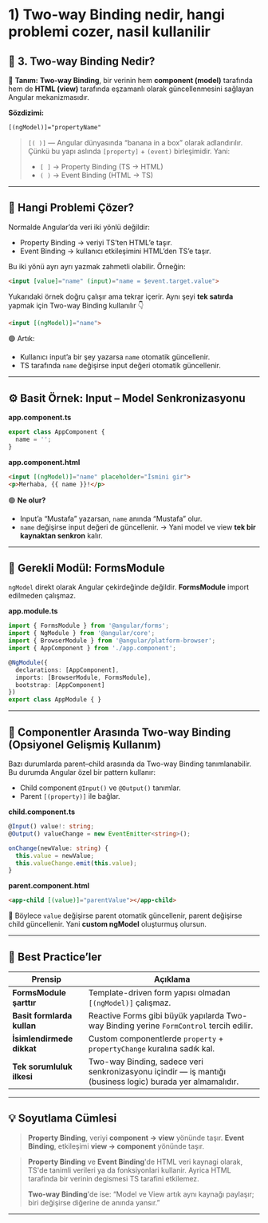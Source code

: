 
# 1) Two-way Binding nedir, hangi problemi cozer, nasil kullanilir

## 🧩 3. Two-way Binding Nedir?

📘 **Tanım:**
**Two-way Binding**, bir verinin hem **component (model)** tarafında hem de **HTML (view)** tarafında eşzamanlı olarak güncellenmesini sağlayan Angular mekanizmasıdır.

**Sözdizimi:**

```html
[(ngModel)]="propertyName"
```

> `[( )]` — Angular dünyasında “banana in a box” olarak adlandırılır.
> Çünkü bu yapı aslında `[property]` + `(event)` birleşimidir.
> Yani:
>
> * `[ ]` → Property Binding (TS → HTML)
> * `( )` → Event Binding (HTML → TS)

---

## 🎯 Hangi Problemi Çözer?

Normalde Angular’da veri iki yönlü değildir:

* Property Binding → veriyi TS’ten HTML’e taşır.
* Event Binding → kullanıcı etkileşimini HTML’den TS’e taşır.

Bu iki yönü ayrı ayrı yazmak zahmetli olabilir.
Örneğin:

```html
<input [value]="name" (input)="name = $event.target.value">
```

Yukarıdaki örnek doğru çalışır ama tekrar içerir.
Aynı şeyi **tek satırda** yapmak için Two-way Binding kullanılır 👇

```html
<input [(ngModel)]="name">
```

🟢 Artık:

* Kullanıcı input’a bir şey yazarsa `name` otomatik güncellenir.
* TS tarafında `name` değişirse input değeri otomatik güncellenir.

---

## ⚙️ Basit Örnek: Input – Model Senkronizasyonu

**app.component.ts**

```ts
export class AppComponent {
  name = '';
}
```

**app.component.html**

```html
<input [(ngModel)]="name" placeholder="İsmini gir">
<p>Merhaba, {{ name }}!</p>
```

🟢 **Ne olur?**

* Input’a “Mustafa” yazarsan, `name` anında “Mustafa” olur.
* `name` değişirse input değeri de güncellenir.
  → Yani model ve view **tek bir kaynaktan senkron** kalır.

---

## 🔧 Gerekli Modül: FormsModule

`ngModel` direkt olarak Angular çekirdeğinde değildir.
**FormsModule** import edilmeden çalışmaz.

**app.module.ts**

```ts
import { FormsModule } from '@angular/forms';
import { NgModule } from '@angular/core';
import { BrowserModule } from '@angular/platform-browser';
import { AppComponent } from './app.component';

@NgModule({
  declarations: [AppComponent],
  imports: [BrowserModule, FormsModule],
  bootstrap: [AppComponent]
})
export class AppModule { }
```

---

## 🧩 Componentler Arasında Two-way Binding (Opsiyonel Gelişmiş Kullanım)

Bazı durumlarda parent–child arasında da Two-way Binding tanımlanabilir.
Bu durumda Angular özel bir pattern kullanır:

* Child component `@Input()` ve `@Output()` tanımlar.
* Parent `[(property)]` ile bağlar.

**child.component.ts**

```ts
@Input() value!: string;
@Output() valueChange = new EventEmitter<string>();

onChange(newValue: string) {
  this.value = newValue;
  this.valueChange.emit(this.value);
}
```

**parent.component.html**

```html
<app-child [(value)]="parentValue"></app-child>
```

🧠 Böylece `value` değişirse parent otomatik güncellenir,
parent değişirse child güncellenir.
Yani **custom ngModel** oluşturmuş olursun.

---

## 🧠 Best Practice’ler

| Prensip                    | Açıklama                                                                                                   |
| -------------------------- | ---------------------------------------------------------------------------------------------------------- |
| **FormsModule şarttır**    | Template-driven form yapısı olmadan `[(ngModel)]` çalışmaz.                                                |
| **Basit formlarda kullan** | Reactive Forms gibi büyük yapılarda Two-way Binding yerine `FormControl` tercih edilir.                    |
| **İsimlendirmede dikkat**  | Custom componentlerde `property` + `propertyChange` kuralına sadık kal.                                    |
| **Tek sorumluluk ilkesi**  | Two-way Binding, sadece veri senkronizasyonu içindir — iş mantığı (business logic) burada yer almamalıdır. |

---

## 💡 Soyutlama Cümlesi

> **Property Binding**, veriyi **component → view** yönünde taşır.
> **Event Binding**, etkileşimi **view → component** yönünde taşır.
>

> **Property Binding** ve **Event Binding**'de HTML veri kaynagi olarak, TS'de tanimli verileri ya da fonksiyonlari kullanir. Ayrica HTML tarafinda bir verinin degismesi TS tarafini etkilemez.
>
> **Two-way Binding**'de ise:
> “Model ve View artık aynı kaynağı paylaşır; biri değişirse diğerine de anında yansır.”

---
